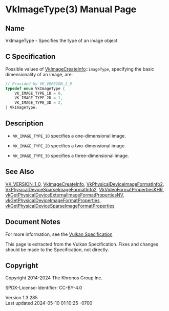 # VkImageType(3) Manual Page

## Name

VkImageType - Specifies the type of an image object



## <a href="#_c_specification" class="anchor"></a>C Specification

Possible values of
[VkImageCreateInfo](https://registry.khronos.org/vulkan/specs/1.3-extensions/man/html/VkImageCreateInfo.html)::`imageType`, specifying the
basic dimensionality of an image, are:

``` c
// Provided by VK_VERSION_1_0
typedef enum VkImageType {
    VK_IMAGE_TYPE_1D = 0,
    VK_IMAGE_TYPE_2D = 1,
    VK_IMAGE_TYPE_3D = 2,
} VkImageType;
```

## <a href="#_description" class="anchor"></a>Description

- `VK_IMAGE_TYPE_1D` specifies a one-dimensional image.

- `VK_IMAGE_TYPE_2D` specifies a two-dimensional image.

- `VK_IMAGE_TYPE_3D` specifies a three-dimensional image.

## <a href="#_see_also" class="anchor"></a>See Also

[VK_VERSION_1_0](https://registry.khronos.org/vulkan/specs/1.3-extensions/man/html/VK_VERSION_1_0.html),
[VkImageCreateInfo](https://registry.khronos.org/vulkan/specs/1.3-extensions/man/html/VkImageCreateInfo.html),
[VkPhysicalDeviceImageFormatInfo2](https://registry.khronos.org/vulkan/specs/1.3-extensions/man/html/VkPhysicalDeviceImageFormatInfo2.html),
[VkPhysicalDeviceSparseImageFormatInfo2](https://registry.khronos.org/vulkan/specs/1.3-extensions/man/html/VkPhysicalDeviceSparseImageFormatInfo2.html),
[VkVideoFormatPropertiesKHR](https://registry.khronos.org/vulkan/specs/1.3-extensions/man/html/VkVideoFormatPropertiesKHR.html),
[vkGetPhysicalDeviceExternalImageFormatPropertiesNV](https://registry.khronos.org/vulkan/specs/1.3-extensions/man/html/vkGetPhysicalDeviceExternalImageFormatPropertiesNV.html),
[vkGetPhysicalDeviceImageFormatProperties](https://registry.khronos.org/vulkan/specs/1.3-extensions/man/html/vkGetPhysicalDeviceImageFormatProperties.html),
[vkGetPhysicalDeviceSparseImageFormatProperties](https://registry.khronos.org/vulkan/specs/1.3-extensions/man/html/vkGetPhysicalDeviceSparseImageFormatProperties.html)

## <a href="#_document_notes" class="anchor"></a>Document Notes

For more information, see the <a
href="https://registry.khronos.org/vulkan/specs/1.3-extensions/html/vkspec.html#VkImageType"
target="_blank" rel="noopener">Vulkan Specification</a>

This page is extracted from the Vulkan Specification. Fixes and changes
should be made to the Specification, not directly.

## <a href="#_copyright" class="anchor"></a>Copyright

Copyright 2014-2024 The Khronos Group Inc.

SPDX-License-Identifier: CC-BY-4.0

Version 1.3.285  
Last updated 2024-05-10 01:10:25 -0700
